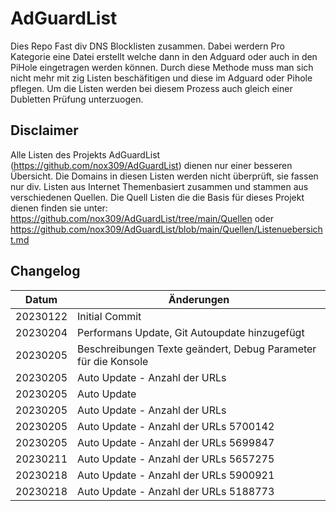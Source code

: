 
# AdGuardList

Dies Repo Fast div DNS Blocklisten zusammen. Dabei werdern Pro Kategorie eine Datei erstellt welche dann in den Adguard oder auch in den PiHole eingetragen werden können. Durch diese Methode muss man sich nicht mehr mit zig Listen beschäfitigen und diese im Adguard oder Pihole pflegen. 
Um die Listen werden bei diesem Prozess auch gleich einer Dubletten Prüfung unterzuogen.
## Disclaimer
Alle Listen des Projekts AdGuardList (https://github.com/nox309/AdGuardList) dienen nur einer besseren Übersicht.
Die Domains in diesen Listen werden nicht überprüft, sie fassen nur div. Listen aus Internet Themenbasiert zusammen 
und stammen aus verschiedenen Quellen. Die Quell Listen die die Basis für dieses Projekt dienen finden sie unter: 
https://github.com/nox309/AdGuardList/tree/main/Quellen
oder 
https://github.com/nox309/AdGuardList/blob/main/Quellen/Listenuebersicht.md
## Changelog
| Datum | Änderungen |
|--|--|
| 20230122 | Initial Commit |
| 20230204 | Performans Update, Git Autoupdate hinzugefügt |
| 20230205 | Beschreibungen Texte geändert, Debug Parameter für die Konsole |
| 20230205 | Auto Update - Anzahl der URLs |
| 20230205 | Auto Update |
| 20230205 | Auto Update - Anzahl der URLs |
| 20230205 | Auto Update - Anzahl der URLs 5700142|
| 20230205 | Auto Update - Anzahl der URLs 5699847|
| 20230211 | Auto Update - Anzahl der URLs 5657275|
| 20230218 | Auto Update - Anzahl der URLs 5900921|
| 20230218 | Auto Update - Anzahl der URLs 5188773|

